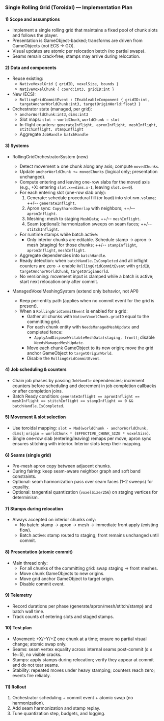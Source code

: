 ### Single Rolling Grid (Toroidal) — Implementation Plan

#### 1) Scope and assumptions
- Implement a single rolling grid that maintains a fixed pool of chunk slots and follows the player.
- Presentation is GameObject-backed; transforms are driven from GameObjects (not ECS → GO).
- Visual updates are atomic per relocation batch (no partial swaps).
- Seams remain crack‑free; stamps may arrive during relocation.

#### 2) Data and components
- Reuse existing:
  - `NativeVoxelGrid { gridID, voxelSize, bounds }`
  - `NativeVoxelChunk { coord:int3, gridID:int }`
- New (ECS):
  - `RollingGridCommitEvent : IEnableableComponent { gridID:int, targetAnchorWorldChunk:int3, targetOriginWorld:float3 }`
- Orchestrator state (managed, per grid):
  - `anchorWorldChunk:int3`, `dims:int3`
  - Slot maps: `slot → worldChunk`, `worldChunk → slot`
  - In‑flight counters: `generateInflight, apronInflight, meshInflight, stitchInflight, stampInflight`
  - Aggregate `JobHandle batchHandle`

#### 3) Systems
- RollingGridOrchestratorSystem (new)
  - Detect movement ≥ one chunk along any axis; compute `movedChunks`.
  - Update `anchorWorldChunk += movedChunks` (logical only; presentation unchanged).
  - Compute entering and leaving one-row slabs for the moved axis (e.g., +X: entering `slot.x==dims.x-1`, leaving `slot.x==0`).
  - For each entering slot (one-row slab only):
    1) Generate: schedule procedural fill (or load) into slot `nvm.volume`; ++/-- `generateInflight`.
    2) Apron sync: `CopySharedOverlap` with neighbors; ++/-- `apronInflight`.
    3) Meshing: mesh to staging `MeshData`; ++/-- `meshInflight`.
    4) Seam (optional): harmonization sweeps on seam faces; ++/-- `stitchInflight`.
  - For runtime stamps while batch active:
    - Only interior chunks are editable. Schedule stamp → apron → mesh (staging) for those chunks; ++/-- `stampInflight`, `apronInflight`, `meshInflight`.
  - Aggregate dependencies into `batchHandle`.
  - Ready detection: when `batchHandle.IsCompleted` and all inflight counters are zero → enable `RollingGridCommitEvent` with `gridID`, `targetAnchorWorldChunk`, `targetOriginWorld`.
  - No versioning: movement input is clamped while a batch is active; start next relocation only after commit.

- ManagedVoxelMeshingSystem (extend only behavior, not API)
  - Keep per-entity path (applies when no commit event for the grid is present).
  - When a `RollingGridCommitEvent` is enabled for a grid:
    - Gather all chunks with `NativeVoxelChunk.gridID` equal to the committing grid.
    - For each chunk entity with `NeedsManagedMeshUpdate` and completed fence:
      - `ApplyAndDisposeWritableMeshData(staging, front)`; disable `NeedsManagedMeshUpdate`.
    - Move each chunk GameObject to its new origin; move the grid anchor GameObject to `targetOriginWorld`.
    - Disable the `RollingGridCommitEvent`.

#### 4) Job scheduling & counters
- Chain job phases by passing `JobHandle` dependencies; increment counters before scheduling and decrement in job completion callbacks or after completion joins.
- Batch Ready condition: `generateInflight == apronInflight == meshInflight == stitchInflight == stampInflight == 0 && batchHandle.IsCompleted`.

#### 5) Movement & slot selection
- Use toroidal mapping: `slot = Mod(worldChunk - anchorWorldChunk, dims)`; `origin = worldChunk * (EFFECTIVE_CHUNK_SIZE * voxelSize)`.
- Single one‑row slab (entering/leaving) remaps per move; apron sync ensures stitching with interior. Interior slots keep their mapping.

#### 6) Seams (single grid)
- Pre-mesh apron copy between adjacent chunks.
- During fairing: keep seam-aware neighbor graph and soft band constraints.
- Optional: seam harmonization pass over seam faces (1–2 sweeps) for equality.
- Optional: tangential quantization (`voxelSize/256`) on staging vertices for determinism.

#### 7) Stamps during relocation
- Always accepted on interior chunks only:
  - No batch: stamp → apron → mesh → immediate front apply (existing flow).
  - Batch active: stamp routed to staging; front remains unchanged until commit.

#### 8) Presentation (atomic commit)
- Main thread only:
  - For all chunks of the committing grid: swap staging → front meshes.
  - Move chunk GameObjects to new origins.
  - Move grid anchor GameObject to target origin.
  - Disable commit event.

#### 9) Telemetry
- Record durations per phase (generate/apron/mesh/stitch/stamp) and batch wall time.
- Track counts of entering slots and staged stamps.

#### 10) Test plan
- Movement: +X/+Y/+Z one chunk at a time; ensure no partial visual change; atomic swap only.
- Seams: seam vertex equality across internal seams post-commit (ε ≤ 1e−5), no visible cracks.
- Stamps: apply stamps during relocation; verify they appear at commit and do not tear seams.
- Stability: repeated moves under heavy stamping; counters reach zero; events fire reliably.

#### 11) Rollout
1) Orchestrator scheduling + commit event + atomic swap (no harmonization).
2) Add seam harmonization and stamp replay.
3) Tune quantization step, budgets, and logging.


